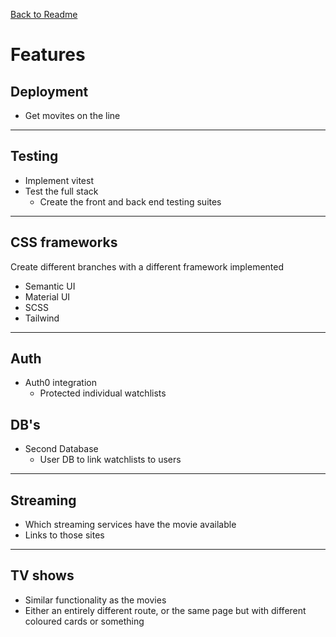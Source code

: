 [Back to Readme](/README.md)

# Features

## Deployment
- Get movites on the line

---

## Testing
- Implement vitest
- Test the full stack
  - Create the front and back end testing suites

---

## CSS frameworks
Create different branches with a different framework implemented
- Semantic UI
- Material UI
- SCSS
- Tailwind

---

## Auth
- Auth0 integration
  - Protected individual watchlists

## DB's
- Second Database
  - User DB to link watchlists to users

---

## Streaming
- Which streaming services have the movie available
- Links to those sites

---

## TV shows
- Similar functionality as the movies
- Either an entirely different route, or the same page but with different coloured cards or something
